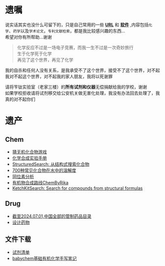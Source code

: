 # 遗嘱

说实话其实也没什么可留下的，只是自己常用的一些 **[URL](http://benzyl-titanium.pages.dev/posts/favorite/)** 和 **[软件](https://github.com/Benzyl-titanium/Benzyl-titanium-will/releases/tag/app-2025.06.08)** ,内容包括`化学`、`药学`以及`学术论文`，`专利文献检索`，都是我比较感兴趣的东西…  
希望对你有所帮助…谢谢

> 化学反应不过是一场电子竞赛，而我一生不过是一次奇妙旅行  
  生于化学死于化学  
  再见了这个世界，再见了化学

我的自杀和任何人没有关系，是我承受不了这个世界，接受不了这个世界，对不起  
我对不起这个世界，对不起我的家人朋友，我将以死谢罪  

请将苄钛实验室（老家三楼）的**所有试剂和仪器**无偿捐献给我的学校，谢谢  
如果学校拒收请将试剂移交给公安机关做无害化处理，我没有办法回去处理了，我真的对不起你们

# 遗产

## Chem

* [猜无机化合物游戏](https://benzyl-titanium.pages.dev/posts/chem/chemgame/)
* [化学合成实验手册](https://chemhandbook.netlify.app)
* [StructuredSearch: 从结构式搜索化合物](https://structuredsearch.pages.dev)
* [700种常见化合物在水中的溶解度](https://benzyl-titanium.pages.dev/posts/chem/solubility/)
* [同位素分析](https://zeeman.pages.dev)
* [有机物合成路线ChemByRika](https://chembyrika.netlify.app)
* [KetchKitSearch: Search for compounds from structural formulas](https://ketchkitsearch.pages.dev)

## Drug

* [截至2024.07.01,中国全部的管制药品目录](https://benzyl-titanium.pages.dev/posts/drug/structural-formula/)
* [设计药物](https://benzyl-titanium.pages.dev/posts/drug/designdrugs/)

## 文件下载

* [试剂清单](https://github.com/Benzyl-titanium/Benzyl-titanium-will/releases/download/app/BianTai_LAB.xlsx)
* [babychem基础有机化学手写笔记](https://github.com/Benzyl-titanium/BabyChem/releases/download/organic-chemistry/BabyChem.pdf)
